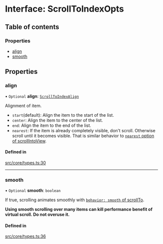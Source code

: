 # Interface: ScrollToIndexOpts

## Table of contents

### Properties

- [align](ScrollToIndexOpts.md#align)
- [smooth](ScrollToIndexOpts.md#smooth)

## Properties

### align

• `Optional` **align**: [`ScrollToIndexAlign`](../API.md#scrolltoindexalign)

Alignment of item.

- `start`(default): Align the item to the start of the list.
- `center`: Align the item to the center of the list.
- `end`: Align the item to the end of the list.
- `nearest`: If the item is already completely visible, don't scroll. Otherwise scroll until it becomes visible. That is similar behavior to [`nearest` option of scrollIntoView](https://developer.mozilla.org/en-US/docs/Web/API/Element/scrollIntoView).

#### Defined in

[src/core/types.ts:30](https://github.com/inokawa/virtua/blob/187dff7d/src/core/types.ts#L30)

___

### smooth

• `Optional` **smooth**: `boolean`

If true, scrolling animates smoothly with [`behavior: smooth` of scrollTo](https://developer.mozilla.org/en-US/docs/Web/API/Element/scrollTo#behavior).

**Using smooth scrolling over many items can kill performance benefit of virtual scroll. Do not overuse it.**

#### Defined in

[src/core/types.ts:36](https://github.com/inokawa/virtua/blob/187dff7d/src/core/types.ts#L36)
